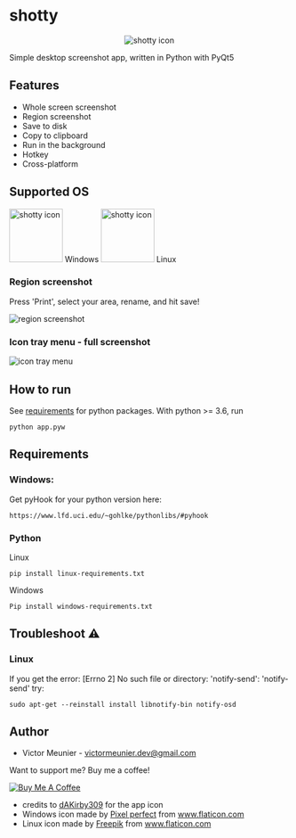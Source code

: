 # shotty

<div style="text-align:center;">
    <img src="readme/banner.png" alt="shotty icon">
</div>

Simple desktop screenshot app, written in Python with PyQt5

## Features

- Whole screen screenshot
- Region screenshot
- Save to disk
- Copy to clipboard
- Run in the background
- Hotkey
- Cross-platform

## Supported OS

<div>
    <img src="readme/windows.png" alt="shotty icon" width=96> Windows
    <img src="readme/linux.png" alt="shotty icon" width=96> Linux
</div>

### Region screenshot

Press 'Print', select your area, rename, and hit save!

![region screenshot](readme/region_screenshot.gif)

### Icon tray menu - full screenshot

![icon tray menu](readme/icon_tray_menu_fullscreenshot.gif)

## How to run

See [requirements](#requirements) for python packages. With python >= 3.6, run 

    python app.pyw

## Requirements

### Windows:

Get pyHook for your python version here:

    https://www.lfd.uci.edu/~gohlke/pythonlibs/#pyhook

### Python

Linux

    pip install linux-requirements.txt

Windows

    Pip install windows-requirements.txt

## Troubleshoot ⚠️

### Linux

If you get the error:
    [Errno 2] No such file or directory: 'notify-send': 'notify-send'
try:
    
    sudo apt-get --reinstall install libnotify-bin notify-osd

## Author

- Victor Meunier - [victormeunier.dev@gmail.com](mailto:victormeunier.dev@gmail.com)

Want to support me? Buy me a coffee!

<a href="https://www.buymeacoffee.com/mreliptik" target="_blank"><img src="https://bmc-cdn.nyc3.digitaloceanspaces.com/BMC-button-images/custom_images/orange_img.png" alt="Buy Me A Coffee" style="height: auto !important;width: auto !important;" ></a>

- credits to [dAKirby309](http://www.iconarchive.com/artist/dakirby309.html) for the app icon
- <div>Windows icon made by <a href="https://www.flaticon.com/authors/pixel-perfect" title="Pixel perfect">Pixel perfect</a> from <a href="https://www.flaticon.com/"             title="Flaticon">www.flaticon.com</a></div>
- <div>Linux icon made by <a href="https://www.flaticon.com/authors/freepik" title="Freepik">Freepik</a> from <a href="https://www.flaticon.com/"             title="Flaticon">www.flaticon.com</a></div>

